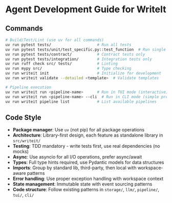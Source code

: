 # Agent Development Guide for WriteIt

## Commands
```bash
# Build/Test/Lint (use uv for all commands)
uv run pytest tests/                    # Run all tests
uv run pytest tests/unit/test_specific.py::test_function  # Run single test
uv run pytest tests/contract/           # Contract tests only
uv run pytest tests/integration/        # Integration tests only
uv run ruff check src/ tests/           # Linting
uv run mypy src/                        # Type checking
uv run writeit init                     # Initialize for development
uv run writeit validate --detailed <template>  # Validate templates

# Pipeline execution
uv run writeit run <pipeline-name>      # Run in TUI mode (interactive)
uv run writeit run <pipeline-name> --cli  # Run in CLI mode (simple prompts)
uv run writeit pipeline list            # List available pipelines
```

## Code Style
- **Package manager**: Use `uv` (not pip) for all package operations
- **Architecture**: Library-first design, each feature as standalone library in `src/writeit/`
- **Testing**: TDD mandatory - write tests first, use real dependencies (no mocks)
- **Async**: Use asyncio for all I/O operations, prefer async/await
- **Types**: Full type hints required, use Pydantic models for data structures
- **Imports**: Group by standard lib, third-party, then local with workspace-aware patterns
- **Error handling**: Use proper exception handling with workspace context
- **State management**: Immutable state with event sourcing patterns
- **Code structure**: Follow existing patterns in `storage/`, `llm/`, `pipeline/`, `tui/`, `cli/`
